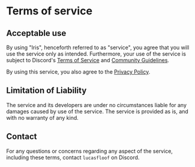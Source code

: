 # Terms of service

## Acceptable use

By using "Iris", henceforth referred to as "service", you agree that you will use the service only as intended. Furthermore, your use of the service is subject to Discord's [Terms of Service](https://discord.com/terms) and [Community Guidelines](https://discord.com/guidelines).

By using this service, you also agree to the [Privacy Policy](./PRIVACY.md).

## Limitation of Liability

The service and its developers are under no circumstances liable for any damages caused by use of the service. The service is provided as is, and with no warranty of any kind.

## Contact

For any questions or concerns regarding any aspect of the service, including these terms, contact `lucasfloof` on Discord.
